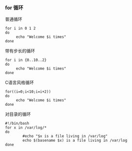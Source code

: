 ### for 循环
普通循环
```
for i in 0 1 2  
do  
     echo "Welcome $i times"  
done  
```

带有步长的循环
```
for i in {0..10..2}  
do  
     echo "Welcome $i times"  
done  
 ```

C语言风格循环
 ```
 for((i=0;i<10;i=i+2))
 do  
      echo "Welcome $i times"  
done  
```

对目录的循环
```
#!/bin/bash
for x in /var/log/*
do
        #echo "$x is a file living in /var/log"
        echo $(basename $x) is a file living in /var/log
done
```
